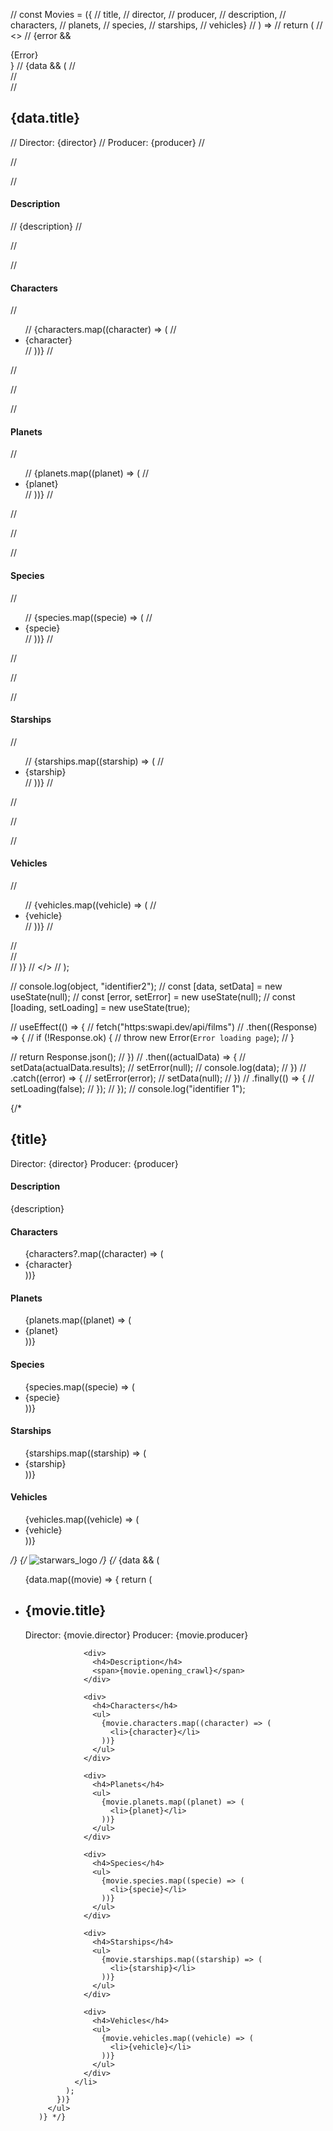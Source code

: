 // const Movies = ({
//     title,
//     director,
//     producer,
//     description,
//     characters,
//     planets,
//     species,
//     starships,
//     vehicles}
// ) =>
// return (
//     <>
//       {error && <div>{Error}</div>}
//       {data && (
//         <div>
//           <div>
//             <h2>{data.title}</h2>
//             <span>Director: {director}</span>
//             <span>Producer: {producer}</span>
//           </div>

//           <div>
//             <h4>Description</h4>
//             <span>{description}</span>
//           </div>

//           <div>
//             <h4>Characters</h4>
//             <ul>
//               {characters.map((character) => (
//                 <li>{character}</li>
//               ))}
//             </ul>
//           </div>

//           <div>
//             <h4>Planets</h4>
//             <ul>
//               {planets.map((planet) => (
//                 <li>{planet}</li>
//               ))}
//             </ul>
//           </div>

//           <div>
//             <h4>Species</h4>
//             <ul>
//               {species.map((specie) => (
//                 <li>{specie}</li>
//               ))}
//             </ul>
//           </div>

//           <div>
//             <h4>Starships</h4>
//             <ul>
//               {starships.map((starship) => (
//                 <li>{starship}</li>
//               ))}
//             </ul>
//           </div>

//           <div>
//             <h4>Vehicles</h4>
//             <ul>
//               {vehicles.map((vehicle) => (
//                 <li>{vehicle}</li>
//               ))}
//             </ul>
//           </div>
//         </div>
//       )}
//     </>
//   );

 // console.log(object, "identifier2");
  // const [data, setData] = new useState(null);
  //  const [error, setError] = new useState(null);
  //  const [loading, setLoading] = new useState(true);

  //  useEffect(() => {
  //    fetch("https:swapi.dev/api/films")
  //      .then((Response) => {
  //        if (!Response.ok) {
  //          throw new Error(`Error loading page`);
  //        }

  //        return Response.json();
  //      })
  //      .then((actualData) => {
  //        setData(actualData.results);
  //        setError(null);
  //        console.log(data);
  //      })
  //      .catch((error) => {
  //        setError(error);
  //        setData(null);
  //      })
  //      .finally(() => {
  //        setLoading(false);
  //      });
  //  });
// console.log("identifier 1");

 {/* <div>
        <div>
          <h2>{title}</h2>
          <span>Director: {director}</span>
          <span>Producer: {producer}</span>
        </div>
        <div>
          <h4>Description</h4>
          <span>{description}</span>
        </div>
        <div>
          <h4>Characters</h4>
          <ul>
            {characters?.map((character) => (
              <li>{character}</li>
            ))}
          </ul>
        </div>
        <div>
          <h4>Planets</h4>
          <ul>
            {planets.map((planet) => (
              <li>{planet}</li>
            ))}
          </ul>
        </div>
        <div>
          <h4>Species</h4>
          <ul>
            {species.map((specie) => (
              <li>{specie}</li>
            ))}
          </ul>
        </div>
        <div>
          <h4>Starships</h4>
          <ul>
            {starships.map((starship) => (
              <li>{starship}</li>
            ))}
          </ul>
        </div>
        <div>
          <h4>Vehicles</h4>
          <ul>
            {vehicles.map((vehicle) => (
              <li>{vehicle}</li>
            ))}
          </ul>
        </div>
      </div> */}
      {/* <img src="assets/logo.svg" alt="starwars_logo" className="app_logo" /> */}
      {/* {data && (
         <ul>
           {data.map((movie) => {
             return (
               <li key={movie.episode_id}>
                 <div>
                   <h2>{movie.title}</h2>
                   <span>Director: {movie.director}</span>
                   <span>Producer: {movie.producer}</span>
                 </div>

                 <div>
                   <h4>Description</h4>
                   <span>{movie.opening_crawl}</span>
                 </div>

                 <div>
                   <h4>Characters</h4>
                   <ul>
                     {movie.characters.map((character) => (
                       <li>{character}</li>
                     ))}
                   </ul>
                 </div>

                 <div>
                   <h4>Planets</h4>
                   <ul>
                     {movie.planets.map((planet) => (
                       <li>{planet}</li>
                     ))}
                   </ul>
                 </div>

                 <div>
                   <h4>Species</h4>
                   <ul>
                     {movie.species.map((specie) => (
                       <li>{specie}</li>
                     ))}
                   </ul>
                 </div>

                 <div>
                   <h4>Starships</h4>
                   <ul>
                     {movie.starships.map((starship) => (
                       <li>{starship}</li>
                     ))}
                   </ul>
                 </div>

                 <div>
                   <h4>Vehicles</h4>
                   <ul>
                     {movie.vehicles.map((vehicle) => (
                       <li>{vehicle}</li>
                     ))}
                   </ul>
                 </div>
               </li>
             );
           })}
         </ul>
       )} */}
